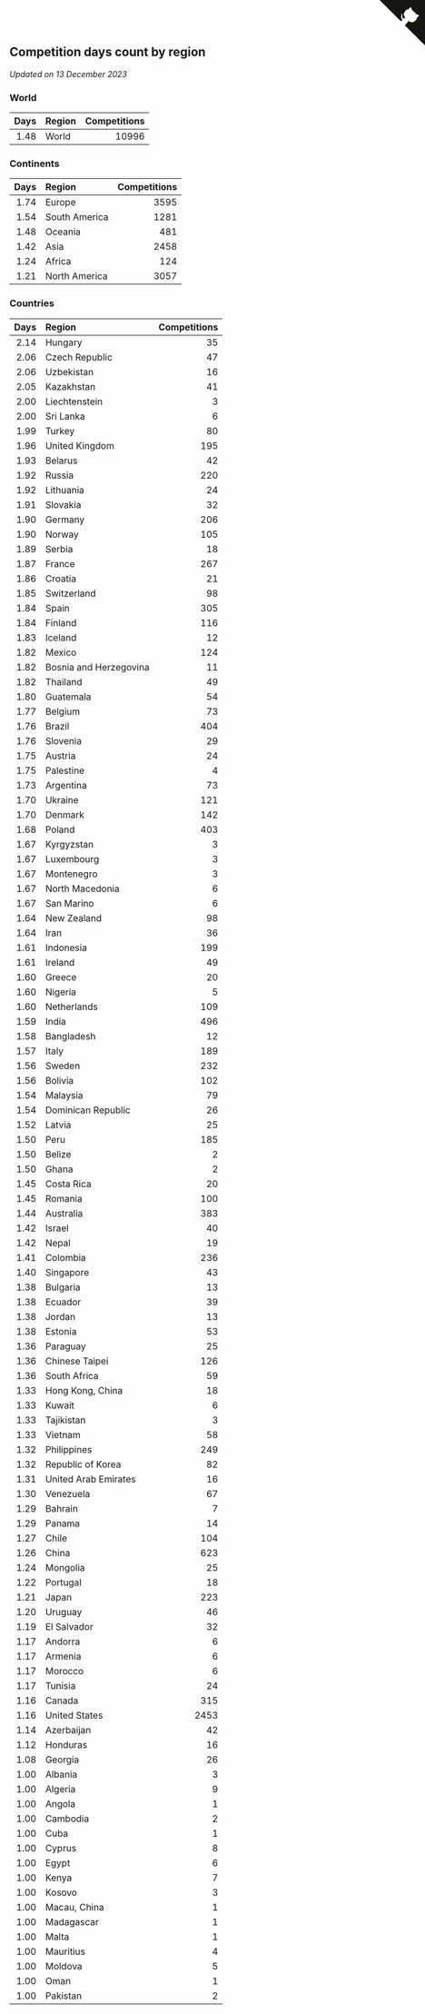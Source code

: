 ## Competition days count by region

*Updated on 13 December 2023*


### World

| Days | Region | Competitions |
| ---: | :--- | ---: |
| 1.48 | World | 10996 |

### Continents

| Days | Region | Competitions |
| ---: | :--- | ---: |
| 1.74 | Europe | 3595 |
| 1.54 | South America | 1281 |
| 1.48 | Oceania | 481 |
| 1.42 | Asia | 2458 |
| 1.24 | Africa | 124 |
| 1.21 | North America | 3057 |

### Countries

| Days | Region | Competitions |
| ---: | :--- | ---: |
| 2.14 | Hungary | 35 |
| 2.06 | Czech Republic | 47 |
| 2.06 | Uzbekistan | 16 |
| 2.05 | Kazakhstan | 41 |
| 2.00 | Liechtenstein | 3 |
| 2.00 | Sri Lanka | 6 |
| 1.99 | Turkey | 80 |
| 1.96 | United Kingdom | 195 |
| 1.93 | Belarus | 42 |
| 1.92 | Russia | 220 |
| 1.92 | Lithuania | 24 |
| 1.91 | Slovakia | 32 |
| 1.90 | Germany | 206 |
| 1.90 | Norway | 105 |
| 1.89 | Serbia | 18 |
| 1.87 | France | 267 |
| 1.86 | Croatia | 21 |
| 1.85 | Switzerland | 98 |
| 1.84 | Spain | 305 |
| 1.84 | Finland | 116 |
| 1.83 | Iceland | 12 |
| 1.82 | Mexico | 124 |
| 1.82 | Bosnia and Herzegovina | 11 |
| 1.82 | Thailand | 49 |
| 1.80 | Guatemala | 54 |
| 1.77 | Belgium | 73 |
| 1.76 | Brazil | 404 |
| 1.76 | Slovenia | 29 |
| 1.75 | Austria | 24 |
| 1.75 | Palestine | 4 |
| 1.73 | Argentina | 73 |
| 1.70 | Ukraine | 121 |
| 1.70 | Denmark | 142 |
| 1.68 | Poland | 403 |
| 1.67 | Kyrgyzstan | 3 |
| 1.67 | Luxembourg | 3 |
| 1.67 | Montenegro | 3 |
| 1.67 | North Macedonia | 6 |
| 1.67 | San Marino | 6 |
| 1.64 | New Zealand | 98 |
| 1.64 | Iran | 36 |
| 1.61 | Indonesia | 199 |
| 1.61 | Ireland | 49 |
| 1.60 | Greece | 20 |
| 1.60 | Nigeria | 5 |
| 1.60 | Netherlands | 109 |
| 1.59 | India | 496 |
| 1.58 | Bangladesh | 12 |
| 1.57 | Italy | 189 |
| 1.56 | Sweden | 232 |
| 1.56 | Bolivia | 102 |
| 1.54 | Malaysia | 79 |
| 1.54 | Dominican Republic | 26 |
| 1.52 | Latvia | 25 |
| 1.50 | Peru | 185 |
| 1.50 | Belize | 2 |
| 1.50 | Ghana | 2 |
| 1.45 | Costa Rica | 20 |
| 1.45 | Romania | 100 |
| 1.44 | Australia | 383 |
| 1.42 | Israel | 40 |
| 1.42 | Nepal | 19 |
| 1.41 | Colombia | 236 |
| 1.40 | Singapore | 43 |
| 1.38 | Bulgaria | 13 |
| 1.38 | Ecuador | 39 |
| 1.38 | Jordan | 13 |
| 1.38 | Estonia | 53 |
| 1.36 | Paraguay | 25 |
| 1.36 | Chinese Taipei | 126 |
| 1.36 | South Africa | 59 |
| 1.33 | Hong Kong, China | 18 |
| 1.33 | Kuwait | 6 |
| 1.33 | Tajikistan | 3 |
| 1.33 | Vietnam | 58 |
| 1.32 | Philippines | 249 |
| 1.32 | Republic of Korea | 82 |
| 1.31 | United Arab Emirates | 16 |
| 1.30 | Venezuela | 67 |
| 1.29 | Bahrain | 7 |
| 1.29 | Panama | 14 |
| 1.27 | Chile | 104 |
| 1.26 | China | 623 |
| 1.24 | Mongolia | 25 |
| 1.22 | Portugal | 18 |
| 1.21 | Japan | 223 |
| 1.20 | Uruguay | 46 |
| 1.19 | El Salvador | 32 |
| 1.17 | Andorra | 6 |
| 1.17 | Armenia | 6 |
| 1.17 | Morocco | 6 |
| 1.17 | Tunisia | 24 |
| 1.16 | Canada | 315 |
| 1.16 | United States | 2453 |
| 1.14 | Azerbaijan | 42 |
| 1.12 | Honduras | 16 |
| 1.08 | Georgia | 26 |
| 1.00 | Albania | 3 |
| 1.00 | Algeria | 9 |
| 1.00 | Angola | 1 |
| 1.00 | Cambodia | 2 |
| 1.00 | Cuba | 1 |
| 1.00 | Cyprus | 8 |
| 1.00 | Egypt | 6 |
| 1.00 | Kenya | 7 |
| 1.00 | Kosovo | 3 |
| 1.00 | Macau, China | 1 |
| 1.00 | Madagascar | 1 |
| 1.00 | Malta | 1 |
| 1.00 | Mauritius | 4 |
| 1.00 | Moldova | 5 |
| 1.00 | Oman | 1 |
| 1.00 | Pakistan | 2 |


<a href="https://github.com/jonatanklosko/wca_statistics" class="github-corner" aria-label="View source on Github"><svg width="80" height="80" viewBox="0 0 250 250" style="fill:#151513; color:#fff; position: absolute; top: 0; border: 0; right: 0;" aria-hidden="true"><path d="M0,0 L115,115 L130,115 L142,142 L250,250 L250,0 Z"></path><path d="M128.3,109.0 C113.8,99.7 119.0,89.6 119.0,89.6 C122.0,82.7 120.5,78.6 120.5,78.6 C119.2,72.0 123.4,76.3 123.4,76.3 C127.3,80.9 125.5,87.3 125.5,87.3 C122.9,97.6 130.6,101.9 134.4,103.2" fill="currentColor" style="transform-origin: 130px 106px;" class="octo-arm"></path><path d="M115.0,115.0 C114.9,115.1 118.7,116.5 119.8,115.4 L133.7,101.6 C136.9,99.2 139.9,98.4 142.2,98.6 C133.8,88.0 127.5,74.4 143.8,58.0 C148.5,53.4 154.0,51.2 159.7,51.0 C160.3,49.4 163.2,43.6 171.4,40.1 C171.4,40.1 176.1,42.5 178.8,56.2 C183.1,58.6 187.2,61.8 190.9,65.4 C194.5,69.0 197.7,73.2 200.1,77.6 C213.8,80.2 216.3,84.9 216.3,84.9 C212.7,93.1 206.9,96.0 205.4,96.6 C205.1,102.4 203.0,107.8 198.3,112.5 C181.9,128.9 168.3,122.5 157.7,114.1 C157.9,116.9 156.7,120.9 152.7,124.9 L141.0,136.5 C139.8,137.7 141.6,141.9 141.8,141.8 Z" fill="currentColor" class="octo-body"></path></svg></a><style>.github-corner:hover .octo-arm{animation:octocat-wave 560ms ease-in-out}@keyframes octocat-wave{0%,100%{transform:rotate(0)}20%,60%{transform:rotate(-25deg)}40%,80%{transform:rotate(10deg)}}@media (max-width:500px){.github-corner:hover .octo-arm{animation:none}.github-corner .octo-arm{animation:octocat-wave 560ms ease-in-out}}</style>
